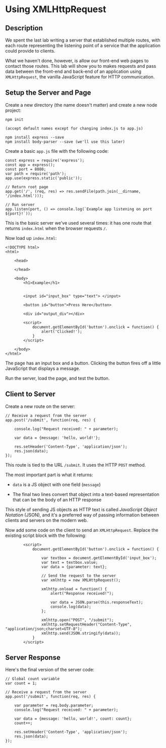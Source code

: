 # Using XMLHttpRequest

## Description

We spent the last lab writing a server that established multiple routes, with each route representing the listening point of a service
that the application could provide to clients.

What we haven't done, however, is allow our front-end web pages to contact those routes. This lab will show you to makes requests and pass 
data between the front-end and back-end of an application using `XMLHttpRequest`, the vanilla JavaScript feature for HTTP communication.

## Setup the Server and Page

Create a new directory (the name doesn't matter) and create a new node project:

```
npm init

(accept default names except for changing index.js to app.js)

npm install express --save
npm install body-parser --save (we'll use this later)
```

Create a basic `app.js` file with the following code:

```
const express = require('express');
const app = express();
const port = 8080;
var path = require('path');
app.use(express.static('public'));

// Return root page
app.get('/', (req, res) => res.sendFile(path.join(__dirname, '/index.html')));

// Run server
app.listen(port, () => console.log(`Example app listening on port ${port}!`));
```

This is the basic server we've used several times: it has one route that returns `index.html` when the browser requests `/`.

Now load up `index.html`:

```
<!DOCTYPE html>
<html>

    <head>

    </head>

    <body>
        <h1>Example</h1>


        <input id="input_box" type="text"> </input>

        <button id="button">Press Here</button>

        <div id="output_div"></div>

        <script>
            document.getElementById('button').onclick = function() {
                alert('Clicked!');
            }
        </script>

    </body>
</html>
```

The page has an input box and a button. Clicking the button fires off a little JavaScript that displays a message.

Run the server, load the page, and test the button.

## Client to Server

Create a new route on the server:

```
// Receive a request from the server
app.post('/submit', function(req, res) {

    console.log("Request received: " + parameter);

    var data = {message: 'hello, world!'};

    res.setHeader('Content-Type', 'application/json');
    res.json(data);
});
```

This route is tied to the URL `/submit`. It uses the HTTP `POST` method.

The most important part is what it returns: 

- `data` is a JS object with one field (`message`)

- The final two lines convert that object into a text-based representation that can be the body of an HTTP response

This style of sending JS objects as HTTP text is called *JavaScript Object Notation* (JSON), and it's a preferred way of passing
information between clients and servers on the modern web.

Now add some code on the client to send an `XMLHttpRequest`. Replace the existing script block with the following:

```
        <script>
            document.getElementById('button').onclick = function() {
            
                var textbox = document.getElementById('input_box');
                var text = textbox.value;
                var data = {parameter: text};

                // Send the request to the server
                var xmlhttp = new XMLHttpRequest();

                xmlhttp.onload = function() {
                    alert("Response received!");

                    var data = JSON.parse(this.responseText);
                    console.log(data);
                };

                xmlhttp.open("POST", "/submit");
                xmlhttp.setRequestHeader("Content-Type", "application/json;charset=UTF-8");
                xmlhttp.send(JSON.stringify(data));
            }
        </script>
```

## Server Response

Here's the final version of the server code:

```
// Global count variable
var count = 1;

// Receive a request from the server
app.post('/submit', function(req, res) {

    var parameter = req.body.parameter;
    console.log("Request received: " + parameter);

    var data = {message: 'hello, world!', count: count};
    count++;

    res.setHeader('Content-Type', 'application/json');
    res.json(data);
});
```
